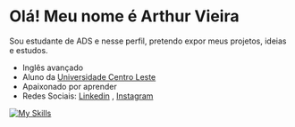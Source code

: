 # Olá! Meu nome é Arthur Vieira

Sou estudante de ADS e nesse perfil, pretendo expor meus projetos, ideias e estudos.
 - Inglês avançado
  - Aluno da [Universidade Centro Leste](https://ucl.br/)  
  - Apaixonado por aprender
  - Redes Sociais: [Linkedin](https://www.linkedin.com/in/arthur-vieira-lopes-bb4650263/) , [Instagram](https://www.instagram.com/arthur_vlopes/)


  [![My Skills](https://skillicons.dev/icons?i=py,cpp,cs,latex,html)](https://skillicons.dev)
